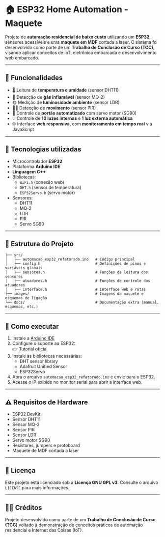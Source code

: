 # 🏠 ESP32 Home Automation - Maquete

Projeto de **automação residencial de baixo custo** utilizando um **ESP32**, sensores acessíveis e uma **maquete em MDF** cortada a laser. O sistema foi desenvolvido como parte de um **Trabalho de Conclusão de Curso (TCC)**, visando aplicar conceitos de IoT, eletrônica embarcada e desenvolvimento web embarcado.

---

## 🚀 Funcionalidades

- 🌡️ Leitura de **temperatura e umidade** (sensor DHT11)
- 🧪 Detecção de **gás inflamável** (sensor MQ-2)
- 🌞 Medição de **luminosidade ambiente** (sensor LDR)
- 🚶‍♂️ Detecção de **movimento** (sensor PIR)
- 🚪 Controle de **portão automatizado** com servo motor (SG90)
- 💡 Controle de **10 luzes internas** e **1 luz externa automática**
- 🌐 Interface **web responsiva**, com **monitoramento em tempo real** via JavaScript

---

## 🧩 Tecnologias utilizadas

- Microcontrolador **ESP32**
- Plataforma **Arduino IDE**
- **Linguagem C++**
- Bibliotecas:
  - `WiFi.h` (conexão web)
  - `DHT.h` (sensor de temperatura)
  - `ESP32Servo.h` (servo motor)
- Sensores:
  - DHT11
  - MQ-2
  - LDR
  - PIR
  - Servo SG90

---

## 📁 Estrutura do Projeto

```
├── src/
│   ├── automacao_esp32_refatorado.ino   # Código principal
│   ├── config.h                         # Definições de pinos e variáveis globais
│   ├── sensores.h                       # Funções de leitura dos sensores
│   ├── atuadores.h                      # Funções de controle dos atuadores
│   ├── interface.h                      # Interface web e rotas
├── images/                              # Imagens da maquete e esquemas de ligação
└── docs/                                # Documentação extra (manual, esquemas, etc.)
```

---

## 🧪 Como executar

1. Instale a [Arduino IDE](https://www.arduino.cc/en/software)
2. Configure o suporte ao ESP32:  
   👉 [Tutorial oficial](https://docs.espressif.com/projects/arduino-esp32/en/latest/installing.html)
3. Instale as bibliotecas necessárias:
   - DHT sensor library
   - Adafruit Unified Sensor
   - ESP32Servo
4. Abra o arquivo `automacao_esp32_refatorado.ino` e envie para o ESP32.
5. Acesse o IP exibido no monitor serial para abrir a interface web.

---

## ⚠️ Requisitos de Hardware

- ESP32 DevKit
- Sensor DHT11
- Sensor MQ-2
- Sensor PIR
- Sensor LDR
- Servo motor SG90
- Resistores, jumpers e protoboard
- Maquete de MDF cortada a laser

---

## 📝 Licença

Este projeto está licenciado sob a **Licença GNU GPL v3**. Consulte o arquivo `LICENSE` para mais informações.

---

## 👨‍🎓 Créditos

Projeto desenvolvido como parte de um **Trabalho de Conclusão de Curso (TCC)** voltado à demonstração de conceitos práticos de automação residencial e Internet das Coisas (IoT).


<!--
# ESP32 Home Automation - Maquete

Este projeto consiste em um sistema de automação residencial de baixo custo utilizando um ESP32 e sensores comuns, implementado em uma maquete de MDF cortada a laser.

## Funcionalidades
- Leitura de temperatura e umidade com DHT11/DHT22
- Monitoramento de gás (sensor MQ)
- Medição de luminosidade ambiente (sensor LDR)
- Detecção de movimento (sensor PIR)
- Controle de servo motor para abertura de porta/portão

## Tecnologias utilizadas
- ESP32
- Arduino IDE
- Sensores: DHT11, MQ-x, LDR, PIR
- Servo motor SG90

## Estrutura do Projeto
- `src/`: Código-fonte Arduino
- `images/`: Imagens da maquete e esquemas de ligação
- `docs/`: Documentação adicional (manual de montagem, esquemas eletrônicos, etc.)

## Como executar
1. Instale a [Arduino IDE](https://www.arduino.cc/en/software)
2. Configure a IDE para o ESP32, seguindo [este tutorial oficial](https://docs.espressif.com/projects/arduino-esp32/en/latest/installing.html)
3. Baixe as bibliotecas necessárias:
   - DHT sensor library
   - Adafruit Unified Sensor
   - Servo.h
4. Faça o upload do arquivo `src/27.04maquete_final.ino` para o ESP32.

## Licença
Este projeto está licenciado sob a Licença GNU GPL v3. Veja o arquivo LICENSE para mais detalhes.

## Créditos
Projeto desenvolvido como parte de um trabalho escolar para demonstração de automação residencial.
-->